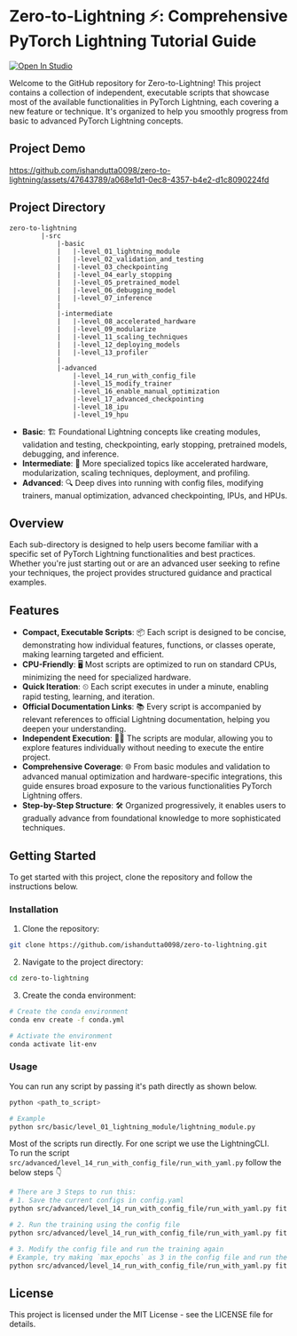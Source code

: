 # Zero-to-Lightning :zap::  Comprehensive PyTorch Lightning Tutorial Guide

<a target="_blank" href="https://lightning.ai/ishandutta0098/studios/zero-to-lightning">
  <img src="https://pl-bolts-doc-images.s3.us-east-2.amazonaws.com/app-2/studio-badge.svg" alt="Open In Studio"/>
</a>
  
Welcome to the GitHub repository for Zero-to-Lightning! This project contains a collection of independent, executable scripts that showcase most of the available functionalities in PyTorch Lightning, each covering a new feature or technique. It's organized to help you smoothly progress from basic to advanced PyTorch Lightning concepts.

## Project Demo

https://github.com/ishandutta0098/zero-to-lightning/assets/47643789/a068e1d1-0ec8-4357-b4e2-d1c8090224fd


## Project Directory

```
zero-to-lightning
        |-src
            |-basic
            |   |-level_01_lightning_module
            |   |-level_02_validation_and_testing
            |   |-level_03_checkpointing
            |   |-level_04_early_stopping
            |   |-level_05_pretrained_model
            |   |-level_06_debugging_model
            |   |-level_07_inference
            |
            |-intermediate
            |   |-level_08_accelerated_hardware
            |   |-level_09_modularize
            |   |-level_11_scaling_techniques
            |   |-level_12_deploying_models
            |   |-level_13_profiler
            |
            |-advanced
                |-level_14_run_with_config_file
                |-level_15_modify_trainer
                |-level_16_enable_manual_optimization
                |-level_17_advanced_checkpointing
                |-level_18_ipu
                |-level_19_hpu

```
  
- **Basic**: 🏗 Foundational Lightning concepts like creating modules, validation and testing, checkpointing, early stopping, pretrained models, debugging, and inference.
- **Intermediate**: 🚀 More specialized topics like accelerated hardware, modularization, scaling techniques, deployment, and profiling.
- **Advanced**: 🔍 Deep dives into running with config files, modifying trainers, manual optimization, advanced checkpointing, IPUs, and HPUs.

## Overview

Each sub-directory is designed to help users become familiar with a specific set of PyTorch Lightning functionalities and best practices. Whether you're just starting out or are an advanced user seeking to refine your techniques, the project provides structured guidance and practical examples.

## Features

- **Compact, Executable Scripts**: 📦 Each script is designed to be concise, demonstrating how individual features, functions, or classes operate, making learning targeted and efficient.
- **CPU-Friendly**: 🖥 Most scripts are optimized to run on standard CPUs, minimizing the need for specialized hardware.
- **Quick Iteration**: ⏲ Each script executes in under a minute, enabling rapid testing, learning, and iteration.
- **Official Documentation Links**: 📚 Every script is accompanied by relevant references to official Lightning documentation, helping you deepen your understanding.
- **Independent Execution**: 🏃‍♂️ The scripts are modular, allowing you to explore features individually without needing to execute the entire project.
- **Comprehensive Coverage**: 🌐 From basic modules and validation to advanced manual optimization and hardware-specific integrations, this guide ensures broad exposure to the various functionalities PyTorch Lightning offers.
- **Step-by-Step Structure**: 🛠 Organized progressively, it enables users to gradually advance from foundational knowledge to more sophisticated techniques.


  
## Getting Started

To get started with this project, clone the repository and follow the instructions below.

### Installation

1. Clone the repository:
```bash
git clone https://github.com/ishandutta0098/zero-to-lightning.git
```

2. Navigate to the project directory:
```bash
cd zero-to-lightning
```

3. Create the conda environment:
```bash
# Create the conda environment
conda env create -f conda.yml

# Activate the environment
conda activate lit-env
```

### Usage
You can run any script by passing it's path directly as shown below.

```bash
python <path_to_script>

# Example
python src/basic/level_01_lightning_module/lightning_module.py
```

Most of the scripts run directly. For one script we use the LightningCLI.  
To run the script `src/advanced/level_14_run_with_config_file/run_with_yaml.py` follow the below steps 👇
  
```bash
# There are 3 Steps to run this:
# 1. Save the current configs in config.yaml
python src/advanced/level_14_run_with_config_file/run_with_yaml.py fit --print_config > config.yaml

# 2. Run the training using the config file
python src/advanced/level_14_run_with_config_file/run_with_yaml.py fit --config config.yaml

# 3. Modify the config file and run the training again
# Example, try making `max_epochs` as 3 in the config file and run the training again
python src/advanced/level_14_run_with_config_file/run_with_yaml.py fit --config config.yaml
```

## License
This project is licensed under the MIT License - see the LICENSE file for details.

